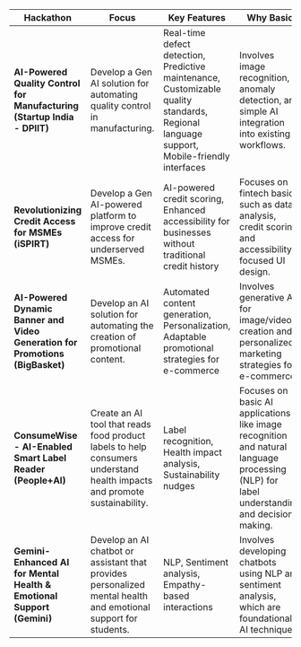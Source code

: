 | **Hackathon**                                                                 | **Focus**                                                                                                                                   | **Key Features**                                                                                                             | **Why Basic**                                                                                                                                |
|-------------------------------------------------------------------------------|---------------------------------------------------------------------------------------------------------------------------------------------|------------------------------------------------------------------------------------------------------------------------------|-----------------------------------------------------------------------------------------------------------------------------------------------|
| **AI-Powered Quality Control for Manufacturing (Startup India - DPIIT)**      | Develop a Gen AI solution for automating quality control in manufacturing.                                                                  | Real-time defect detection, Predictive maintenance, Customizable quality standards, Regional language support, Mobile-friendly interfaces | Involves image recognition, anomaly detection, and simple AI integration into existing workflows.                                               |
| **Revolutionizing Credit Access for MSMEs (iSPIRT)**                          | Develop a Gen AI-powered platform to improve credit access for underserved MSMEs.                                                           | AI-powered credit scoring, Enhanced accessibility for businesses without traditional credit history                           | Focuses on fintech basics such as data analysis, credit scoring, and accessibility-focused UI design.                                          |
| **AI-Powered Dynamic Banner and Video Generation for Promotions (BigBasket)** | Develop an AI solution for automating the creation of promotional content.                                                                  | Automated content generation, Personalization, Adaptable promotional strategies for e-commerce                                | Involves generative AI for image/video creation and personalized marketing strategies for e-commerce.                                          |
| **ConsumeWise - AI-Enabled Smart Label Reader (People+AI)**                   | Create an AI tool that reads food product labels to help consumers understand health impacts and promote sustainability.                     | Label recognition, Health impact analysis, Sustainability nudges                                                             | Focuses on basic AI applications like image recognition and natural language processing (NLP) for label understanding and decision-making.     |
| **Gemini-Enhanced AI for Mental Health & Emotional Support (Gemini)**         | Develop an AI chatbot or assistant that provides personalized mental health and emotional support for students.                              | NLP, Sentiment analysis, Empathy-based interactions                                                                          | Involves developing chatbots using NLP and sentiment analysis, which are foundational AI techniques.                                           |
